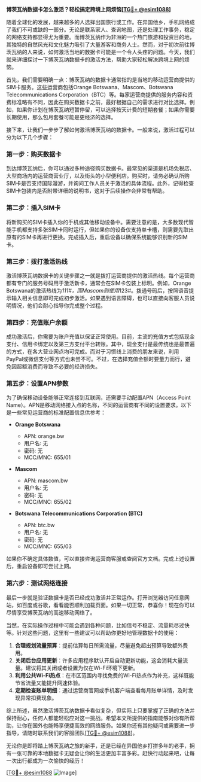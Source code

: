 **博茨瓦纳数据卡怎么激活？轻松搞定跨境上网烦恼[[TG💪+ @esim1088](https://t.me/s/esim1088)]**

随着全球化的发展，越来越多的人选择出国旅行或工作。在异国他乡，手机网络成了我们不可或缺的一部分。无论是联系家人、查询地图，还是处理工作事务，稳定的网络支持都显得尤为重要。而博茨瓦纳作为非洲的一个热门旅游和投资目的地，其独特的自然风光和文化魅力吸引了大量游客和商务人士。然而，对于初次前往博茨瓦纳的人来说，如何激活当地的数据卡可能是一个令人头疼的问题。今天，我们就来详细探讨一下博茨瓦纳数据卡的激活方法，帮助大家轻松解决跨境上网的烦恼。

首先，我们需要明确一点：博茨瓦纳的数据卡通常指的是当地的移动运营商提供的SIM卡服务。这些运营商包括Orange Botswana、Mascom、Botswana Telecommunications Corporation（BTC）等。每家运营商提供的服务内容和资费标准略有不同，因此在购买数据卡之前，最好根据自己的需求进行对比选择。例如，如果你计划在博茨瓦纳短暂停留，可以选择按天计费的短期套餐；如果你需要长期使用，那么包月套餐可能是更经济的选择。

接下来，让我们一步步了解如何激活博茨瓦纳的数据卡。一般来说，激活过程可以分为以下几个步骤：

### 第一步：购买数据卡

到达博茨瓦纳后，你可以通过多种途径购买数据卡。最常见的渠道是机场免税店、大型商场内的运营商营业厅，以及街头的小型便利店。购买时，请务必确认所购SIM卡是否支持国际漫游，并询问工作人员关于激活的具体流程。此外，记得检查SIM卡包装内是否附带详细的说明书，这对于后续操作会非常有帮助。

### 第二步：插入SIM卡

将新购买的SIM卡插入你的手机或其他移动设备中。需要注意的是，大多数现代智能手机都支持多张SIM卡同时运行，但如果你的设备仅支持单卡槽，则需要先取出原有的SIM卡再进行更换。完成插入后，重启设备以确保系统能够识别新的SIM卡。

### 第三步：拨打激活热线

激活博茨瓦纳数据卡的关键步骤之一就是拨打运营商提供的激活热线。每个运营商都有专门的服务号码用于激活新卡，通常会在SIM卡包装上标明。例如，Orange Botswana的激活热线为*111#，而Mascom则使用*123#。拨通号码后，按照语音提示输入相关信息即可完成初步激活。如果遇到语言障碍，也可以直接向客服人员说明情况，他们会耐心指导你完成整个过程。

### 第四步：充值账户余额

成功激活后，你需要为账户充值以保证正常使用。目前，主流的充值方式包括现金支付、信用卡绑定以及第三方支付平台转账。其中，现金支付是最传统也是最普遍的方式，在各大营业网点均可完成。而对于习惯线上消费的朋友来说，利用PayPal或微信支付等方式也未尝不可。不过，在选择充值金额时要量力而行，避免因超额消费而导致不必要的经济损失。

### 第五步：设置APN参数

为了确保移动设备能够正常连接到互联网，还需要手动配置APN（Access Point Name）。APN是移动网络接入点的名称，不同的运营商有不同的设置要求。以下是一些常见运营商的标准配置信息供参考：

- **Orange Botswana**
  - APN: orange.bw
  - 用户名: 无
  - 密码: 无
  - MCC/MNC: 655/01

- **Mascom**
  - APN: mascom.bw
  - 用户名: 无
  - 密码: 无
  - MCC/MNC: 655/02

- **Botswana Telecommunications Corporation (BTC)**
  - APN: btc.bw
  - 用户名: 无
  - 密码: 无
  - MCC/MNC: 655/03

如果你不确定具体数值，可以直接咨询运营商客服或查阅官方文档。完成上述设置后，重启设备即可尝试上网。

### 第六步：测试网络连接

最后一步就是验证数据卡是否已经成功激活并正常运作。打开浏览器访问任意网站，如百度或谷歌，看看能否顺利加载页面。如果一切正常，恭喜你！现在你可以尽情享受博茨瓦纳的高速移动网络了。

当然，在实际操作过程中可能会遇到各种问题，比如信号不稳定、流量耗尽过快等。针对这些问题，这里有一些建议可以帮助你更好地管理数据卡的使用：

1. **合理规划流量预算**：提前估算每日所需流量，尽量避免超出预算导致额外费用。
2. **关闭后台应用更新**：许多应用程序默认开启自动更新功能，这会消耗大量流量。建议将其关闭或者设置为仅在Wi-Fi环境下更新。
3. **利用公共Wi-Fi热点**：在市区范围内寻找免费的Wi-Fi热点作为补充，这样既能节省流量又能提升网速体验。
4. **定期检查账单明细**：通过运营商官网或手机客户端查看每月账单详情，及时发现异常扣费现象。

综上所述，虽然激活博茨瓦纳数据卡看似复杂，但实际上只要掌握了正确的方法并保持耐心，任何人都能轻松应对这一挑战。希望本文所提供的指南能够对你有所帮助，让你在国外也能畅享便捷高效的网络服务。如果你还有其他疑问或需要进一步指导，请随时联系我们的客服团队[[TG💪+ @esim1088](https://t.me/s/esim1088)]。

无论你是即将踏上博茨瓦纳之旅的新手，还是已经在异国他乡打拼多年的老手，拥有一张可靠的本地数据卡无疑会让你的生活更加丰富多彩。赶快行动起来吧，让每一次出行都成为一次愉快的经历！

[[TG💪+ @esim1088](https://t.me/s/esim1088) ![Image](https://i.postimg.cc/4NQfJmqS/Snipaste-2025-05-13-00-14-12.png)]